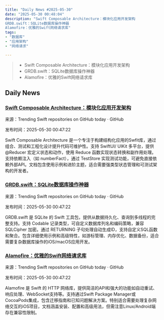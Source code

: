 ```yaml
---
title: "Daily News #2025-05-30"
date: "2025-05-30 00:48:04"
description: "Swift Composable Architecture：模块化应用开发架构
GRDB.swift：SQLite数据库操作神器
Alamofire：优雅的Swift网络请求库"
tags: 
- "数据库"
- "应用架构"
- "网络请求"

---
```


> - Swift Composable Architecture：模块化应用开发架构
> - GRDB.swift：SQLite数据库操作神器
> - Alamofire：优雅的Swift网络请求库

## Daily News

### [Swift Composable Architecture：模块化应用开发架构](https://github.com/pointfreeco/swift-composable-architecture)

来源：Trending Swift repositories on GitHub today · GitHub

发布时间：2025-05-30 00:47:22

Swift Composable Architecture 是一个专注于构建结构化应用的Swfit库，通过组合、测试和工程化设计提升代码可维护性。支持 SwiftUI/ UIKit 多平台，提供 @Reducer 宏定义状态和动作，使用 Reduce 函数实现状态转换和副作用处理。支持依赖注入（如 numberFact），通过 TestStore 实现测试功能，可避免直接依赖外部API。文档包含使用示例和进阶主题，适合需要强类型状态管理和可测试架构的开发者。

### [GRDB.swift：SQLite数据库操作神器](https://github.com/groue/GRDB.swift)

来源：Trending Swift repositories on GitHub today · GitHub

发布时间：2025-05-30 00:47:22

GRDB.swift 是 SQLite 的 Swift 工具包，提供从数据持久化、查询到多线程的完整支持。支持 Codable 记录类型，可自定义数据库列名和编码策略，兼容 SQLCipher 加密。通过 RETURNING 子句处理自动生成ID，支持自定义SQL函数和聚合。包含详细使用示例和高级特性，如游标管理、内存优化、数据备份，适合需要复杂数据库操作的iOS/macOS应用开发。

### [Alamofire：优雅的Swift网络请求库](https://github.com/Alamofire/Alamofire)

来源：Trending Swift repositories on GitHub today · GitHub

发布时间：2025-05-30 00:47:22

Alamofire 是 Swift 的 HTTP 网络库，提供简洁的API和强大的功能如自动重试、响应处理、WebSocket支持等。支持通过Swift Package Manager或CocoaPods集成，包含迁移指南和已知问题解决方案。特别适合需要处理复杂网络交互的iOS项目，文档涵盖安装、配置和高级用法，但需注意Linux/Android端存在兼容性限制。
